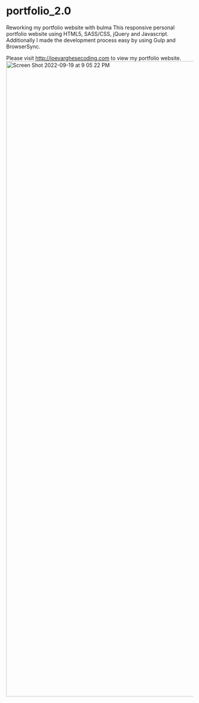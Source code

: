 # portfolio_2.0
Reworking my portfolio website with bulma
This responsive personal portfolio website using HTML5, SASS/CSS, jQuery and Javascript.
Additionally I made the development process easy by using Gulp and BrowserSync.

Please visit http://joevarghesecoding.com to view my portfolio website.
<img width="1705" alt="Screen Shot 2022-09-19 at 9 05 22 PM" src="https://user-images.githubusercontent.com/69740570/191145230-02e23cbb-8852-4ebf-9811-8b22351a0b3c.png">
